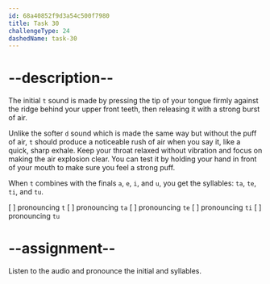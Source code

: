 ```yaml
---
id: 68a40852f9d3a54c500f7980
title: Task 30
challengeType: 24
dashedName: task-30
---
```


<!--SPEAKING-->

<!-- (Audio) A: t, ta, te, ti, tu -->

# --description--

The initial `t` sound is made by pressing the tip of your tongue firmly against the ridge behind your upper front teeth, then releasing it with a strong burst of air.

Unlike the softer `d` sound which is made the same way but without the puff of air, `t` should produce a noticeable rush of air when you say it, like a quick, sharp exhale. Keep your throat relaxed without vibration and focus on making the air explosion clear. You can test it by holding your hand in front of your mouth to make sure you feel a strong puff.

When `t` combines with the finals `a`, `e`, `i`, and `u`, you get the syllables: `ta`, `te`, `ti`, and `tu`.

[ ] pronouncing `t`
[ ] pronouncing `ta`
[ ] pronouncing `te`
[ ] pronouncing `ti`
[ ] pronouncing `tu`

# --assignment--

Listen to the audio and pronounce the initial and syllables.
